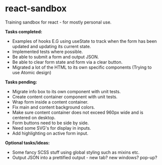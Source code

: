 # react-sandbox
Training sandbox for react - for mostly personal use.

**Tasks completed:**
* Examples of hooks E.G using useState to track when the form has been updated and updating its current state.
* Implemented tests where possible.
* Be able to submit a form and output JSON.
* Be able to clear form state and form via a clear button.
* Migrated a lot of the HTML to its own specific components (Trying to use Atomic design)

**Tasks pending:**
* Migrate info box to its own component with unit tests.
* Create content container component with unit tests.
* Wrap form inside a content container.
* Fix main and content background colors.
* Make sure content container does not exceed 960px wide and is centered on desktop.
* Form buttons need to be side by side.
* Need some SVG's for display in inputs.
* Add highlighting on active form input.

**Optional tasks/ideas:**
* Some fancy SCSS stuff using global styling such as mixins etc.
* Output JSON into a prettified output - new tab? new windows? pop-up?
